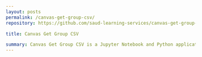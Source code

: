 ```yaml
---
layout: posts
permalink: /canvas-get-group-csv/
repository: https://github.com/saud-learning-services/canvas-get-group-csv

title: Canvas Get Group CSV

summary: Canvas Get Group CSV is a Jupyter Notebook and Python application that is used to extract a csv file of group names and associated student user IDs in any Canvas course.
---
```


